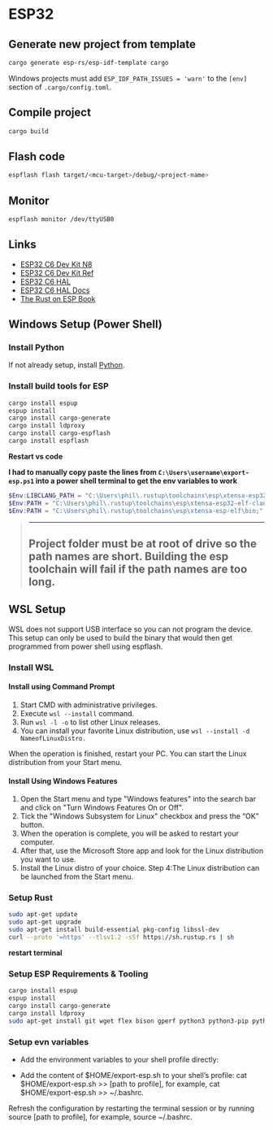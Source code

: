 # ESP32

## Generate new project from template
```bash
cargo generate esp-rs/esp-idf-template cargo
```

Windows projects must add `ESP_IDF_PATH_ISSUES = 'warn'` to the `[env]` section of `.cargo/config.toml`.

## Compile project

```bash
cargo build
```

## Flash code

```bash
espflash flash target/<mcu-target>/debug/<project-name>
```
## Monitor

```bash
espflash monitor /dev/ttyUSB0
```

## Links

* [ESP32 C6 Dev Kit N8](https://www.waveshare.com/esp32-c6-dev-kit-n8.htm)
* [ESP32 C6 Dev Kit Ref](https://docs.espressif.com/projects/espressif-esp-dev-kits/en/latest/esp32c6/esp32-c6-devkitc-1/user_guide.html#hardware-reference)
* [ESP32 C6 HAL](https://github.com/esp-rs/esp-hal/tree/main/esp32c6-hal)
* [ESP32 C6 HAL Docs](https://docs.rs/esp32c6-hal/latest/esp32c6_hal/)
* [The Rust on ESP Book](https://esp-rs.github.io/book/overview/using-the-standard-library.html)

## Windows Setup (Power Shell)

### Install Python

If not already setup, install [Python](https://www.python.org/downloads/windows/).

### Install build tools for ESP
```bash
cargo install espup
espup install
cargo install cargo-generate
cargo install ldproxy
cargo install cargo-espflash
cargo install espflash
```
**Restart vs code**

**I had to manually copy paste the lines from `C:\Users\username\export-esp.ps1` into a power shell terminal to get the env variables to work**

```powershell
$Env:LIBCLANG_PATH = "C:\Users\phil\.rustup\toolchains\esp\xtensa-esp32-elf-clang\esp-clang\bin\libclang.dll"
$Env:PATH = "C:\Users\phil\.rustup\toolchains\esp\xtensa-esp32-elf-clang\esp-clang\bin;" + $Env:PATH
$Env:PATH = "C:\Users\phil\.rustup\toolchains\esp\xtensa-esp-elf\bin;" + $Env:PATH
```

> ----
> Project folder must be at root of drive so the path names are short.  Building the esp toolchain will fail if the path names are too long.
> ----

## WSL Setup

WSL does not support USB interface so you can not program the device.  This setup can only be used to build the binary that would then get programmed from power shell using espflash.

### **Install WSL**

#### Install using Command Prompt

1. Start CMD with administrative privileges.
2. Execute `wsl --install` command.
3. Run `wsl -l -o` to list other Linux releases.
4. You can install your favorite Linux distribution, use `wsl --install -d NameofLinuxDistro.`

When the operation is finished, restart your PC. You can start the Linux distribution from your Start menu.

#### Install Using Windows Features
1. Open the Start menu and type "Windows features" into the search bar and click on "Turn Windows Features On or Off".
2. Tick the "Windows Subsystem for Linux" checkbox and press the “OK” button.
3. When the operation is complete, you will be asked to restart your computer.
4. After that, use the Microsoft Store app and look for the Linux distribution you want to use.
5. Install the Linux distro of your choice.
Step 4:The Linux distribution can be launched from the Start menu.


### Setup Rust
```bash
sudo apt-get update
sudo apt-get upgrade
sudo apt-get install build-essential pkg-config libssl-dev
curl --proto '=https' --tlsv1.2 -sSf https://sh.rustup.rs | sh
```
**restart terminal**

### Setup ESP Requirements & Tooling
```bash
cargo install espup
espup install
cargo install cargo-generate
cargo install ldproxy
sudo apt-get install git wget flex bison gperf python3 python3-pip python3-venv cmake ninja-build ccache libffi-dev libssl-dev dfu-util libusb-1.0-0
```

### Setup evn variables

* Add the environment variables to your shell profile directly:

* Add the content of $HOME/export-esp.sh to your shell’s profile: cat $HOME/export-esp.sh >> [path to profile], for example, cat $HOME/export-esp.sh >> ~/.bashrc.

Refresh the configuration by restarting the terminal session or by running source [path to profile], for example, source ~/.bashrc.